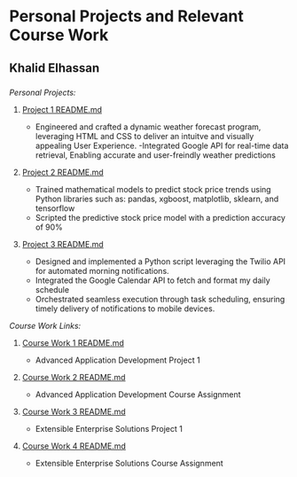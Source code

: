

# Personal Projects and Relevant Course Work

## Khalid Elhassan

### 


*Personal Projects:*

1. [Project 1 README.md](Project1/README.md "My Project 1 README.md file")
    - Engineered and crafted a dynamic weather forecast program, leveraging HTML and CSS to deliver an intuitve and visually appealing User Experience.
    -Integrated Google API for real-time data retrieval, Enabling accurate and user-freindly weather predictions

2. [Project 2 README.md](Project2/README.md "My Project 2 README.md file")
    - Trained mathematical models to predict stock price trends using Python libraries such as: pandas, xgboost, matplotlib, sklearn, and tensorflow
    - Scripted the predictive stock price model with a prediction accuracy of 90%

3. [Project 3 README.md](Project3/README.md "My Project 3 README.md file")
    - Designed and implemented a Python script leveraging the Twilio API for automated morning notifications.
    - Integrated the Google Calendar API to fetch and format my daily schedule
    - Orchestrated seamless execution through task scheduling, ensuring timely delivery of notifications to mobile devices.


*Course Work Links:*

1. [Course Work 1 README.md](Coursework1/README.md "My Course Work 1 README.md file")
    - Advanced Application Development Project 1

1. [Course Work 2 README.md](Coursework2/README.md "My Course Work 2 README.md file")
    - Advanced Application Development Course Assignment 

1. [Course Work 3 README.md](Coursework3/README.md "My Course Work 3 README.md file")
    - Extensible Enterprise Solutions Project 1

1. [Course Work 4 README.md](Coursework4/README.md "My Course Work4 README.md file")
    - Extensible Enterprise Solutions Course Assignment 